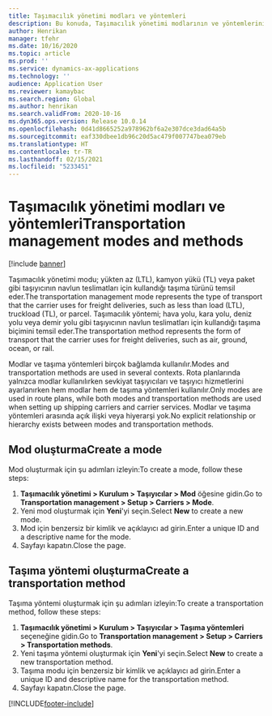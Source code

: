 ```yaml
---
title: Taşımacılık yönetimi modları ve yöntemleri
description: Bu konuda, Taşımacılık yönetimi modlarının ve yöntemlerinin nasıl ayarlanacağını gösterilmektedir.
author: Henrikan
manager: tfehr
ms.date: 10/16/2020
ms.topic: article
ms.prod: ''
ms.service: dynamics-ax-applications
ms.technology: ''
audience: Application User
ms.reviewer: kamaybac
ms.search.region: Global
ms.author: henrikan
ms.search.validFrom: 2020-10-16
ms.dyn365.ops.version: Release 10.0.14
ms.openlocfilehash: 0d41d8665252a978962bf6a2e307dce3dad64a5b
ms.sourcegitcommit: eaf330dbee1db96c20d5ac479f007747bea079eb
ms.translationtype: HT
ms.contentlocale: tr-TR
ms.lasthandoff: 02/15/2021
ms.locfileid: "5233451"
---
```

# <a name="transportation-management-modes-and-methods"></a><span data-ttu-id="bff23-103">Taşımacılık yönetimi modları ve yöntemleri</span><span class="sxs-lookup"><span data-stu-id="bff23-103">Transportation management modes and methods</span></span>

[!include [banner](../includes/banner.md)]

<span data-ttu-id="bff23-104">Taşımacılık yönetimi modu; yükten az (LTL), kamyon yükü (TL) veya paket gibi taşıyıcının navlun teslimatları için kullandığı taşıma türünü temsil eder.</span><span class="sxs-lookup"><span data-stu-id="bff23-104">The transportation management  mode represents the type of transport that the carrier uses for freight deliveries, such as less than load (LTL), truckload (TL), or parcel.</span></span> <span data-ttu-id="bff23-105">Taşımacılık yöntemi; hava yolu, kara yolu, deniz yolu veya demir yolu gibi taşıyıcının navlun teslimatları için kullandığı taşıma biçimini temsil eder.</span><span class="sxs-lookup"><span data-stu-id="bff23-105">The transportation method represents the form of transport that the carrier uses for freight deliveries, such as air, ground, ocean, or rail.</span></span>

<span data-ttu-id="bff23-106">Modlar ve taşıma yöntemleri birçok bağlamda kullanılır.</span><span class="sxs-lookup"><span data-stu-id="bff23-106">Modes and transportation methods are used in several contexts.</span></span> <span data-ttu-id="bff23-107">Rota planlarında yalnızca modlar kullanılırken sevkiyat taşıyıcıları ve taşıyıcı hizmetlerini ayarlanırken hem modlar hem de taşıma yöntemleri kullanılır.</span><span class="sxs-lookup"><span data-stu-id="bff23-107">Only modes are used in route plans, while both modes and transportation methods are used when setting up shipping carriers and carrier services.</span></span> <span data-ttu-id="bff23-108">Modlar ve taşıma yöntemleri arasında açık ilişki veya hiyerarşi yok.</span><span class="sxs-lookup"><span data-stu-id="bff23-108">No explicit relationship or hierarchy exists between modes and transportation methods.</span></span>

## <a name="create-a-mode"></a><span data-ttu-id="bff23-109">Mod oluşturma</span><span class="sxs-lookup"><span data-stu-id="bff23-109">Create a mode</span></span>

<span data-ttu-id="bff23-110">Mod oluşturmak için şu adımları izleyin:</span><span class="sxs-lookup"><span data-stu-id="bff23-110">To create a mode, follow these steps:</span></span>

1. <span data-ttu-id="bff23-111">**Taşımacılık yönetimi \> Kurulum \> Taşıyıcılar \> Mod** öğesine gidin.</span><span class="sxs-lookup"><span data-stu-id="bff23-111">Go to **Transportation management \> Setup \> Carriers \> Mode**.</span></span>
1. <span data-ttu-id="bff23-112">Yeni mod oluşturmak için **Yeni**'yi seçin.</span><span class="sxs-lookup"><span data-stu-id="bff23-112">Select **New** to create a new mode.</span></span>
1. <span data-ttu-id="bff23-113">Mod için benzersiz bir kimlik ve açıklayıcı ad girin.</span><span class="sxs-lookup"><span data-stu-id="bff23-113">Enter a unique ID and a descriptive name for the mode.</span></span>
1. <span data-ttu-id="bff23-114">Sayfayı kapatın.</span><span class="sxs-lookup"><span data-stu-id="bff23-114">Close the page.</span></span>

## <a name="create-a-transportation-method"></a><span data-ttu-id="bff23-115">Taşıma yöntemi oluşturma</span><span class="sxs-lookup"><span data-stu-id="bff23-115">Create a transportation method</span></span>

<span data-ttu-id="bff23-116">Taşıma yöntemi oluşturmak için şu adımları izleyin:</span><span class="sxs-lookup"><span data-stu-id="bff23-116">To create a transportation method, follow these steps:</span></span>

1. <span data-ttu-id="bff23-117">**Taşımacılık yönetimi \> Kurulum \> Taşıyıcılar \> Taşıma yöntemleri** seçeneğine gidin.</span><span class="sxs-lookup"><span data-stu-id="bff23-117">Go to **Transportation management \> Setup \> Carriers \> Transportation methods**.</span></span>
1. <span data-ttu-id="bff23-118">Yeni taşıma yöntemi oluşturmak için **Yeni**'yi seçin.</span><span class="sxs-lookup"><span data-stu-id="bff23-118">Select **New** to create a new transportation method.</span></span>
1. <span data-ttu-id="bff23-119">Taşıma modu için benzersiz bir kimlik ve açıklayıcı ad girin.</span><span class="sxs-lookup"><span data-stu-id="bff23-119">Enter a unique ID and descriptive name for the transportation method.</span></span>
1. <span data-ttu-id="bff23-120">Sayfayı kapatın.</span><span class="sxs-lookup"><span data-stu-id="bff23-120">Close the page.</span></span>


[!INCLUDE[footer-include](../../includes/footer-banner.md)]
